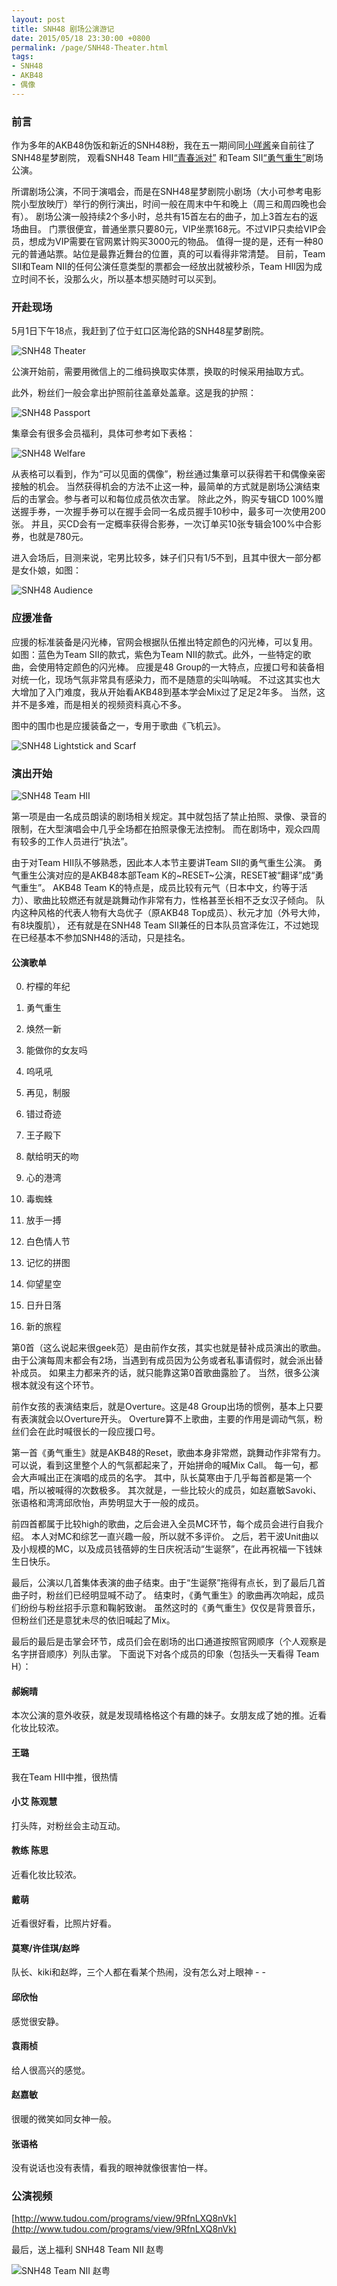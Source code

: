 ```yaml
---
layout: post
title: SNH48 剧场公演游记
date: 2015/05/18 23:30:00 +0800
permalink: /page/SNH48-Theater.html
tags:
- SNH48
- AKB48
- 偶像
---
```


### 前言

作为多年的AKB48伪饭和新近的SNH48粉，我在五一期间同[小咩酱](http://yeyekooo.crispgm.com)亲自前往了SNH48星梦剧院，
观看SNH48 Team HII[“青春派对”](http://www.snh48.com/show_7.html)
和Team SII[“勇气重生”](http://www.snh48.com/show_8.html)剧场公演。

所谓剧场公演，不同于演唱会，而是在SNH48星梦剧院小剧场（大小可参考电影院小型放映厅）举行的例行演出，时间一般在周末中午和晚上（周三和周四晚也会有）。
剧场公演一般持续2个多小时，总共有15首左右的曲子，加上3首左右的返场曲目。
门票很便宜，普通坐票只要80元，VIP坐票168元。不过VIP只卖给VIP会员，想成为VIP需要在官网累计购买3000元的物品。
值得一提的是，还有一种80元的普通站票。站位是最靠近舞台的位置，真的可以看得非常清楚。
目前，Team SII和Team NII的任何公演任意类型的票都会一经放出就被秒杀，Team HII因为成立时间不长，没那么火，所以基本想买随时可以买到。

### 开赴现场

5月1日下午18点，我赶到了位于虹口区海伦路的SNH48星梦剧院。

![SNH48 Theater](http://crispgm.com/image/snh48-theater.jpg)

公演开始前，需要用微信上的二维码换取实体票，换取的时候采用抽取方式。

此外，粉丝们一般会拿出护照前往盖章处盖章。这是我的护照：

![SNH48 Passport](http://crispgm.com/image/snh48-passport.jpg)

集章会有很多会员福利，具体可参考如下表格：

![SNH48 Welfare](http://crispgm.com/image/snh48-welfare.jpg)

从表格可以看到，作为“可以见面的偶像”，粉丝通过集章可以获得若干和偶像亲密接触的机会。
当然获得机会的方法不止这一种，最简单的方式就是剧场公演结束后的击掌会。参与者可以和每位成员依次击掌。
除此之外，购买专辑CD 100%赠送握手券，一次握手券可以在握手会同一名成员握手10秒中，最多可一次使用200张。
并且，买CD会有一定概率获得合影券，一次订单买10张专辑会100%中合影券，也就是780元。

进入会场后，目测来说，宅男比较多，妹子们只有1/5不到，且其中很大一部分都是女仆娘，如图：

![SNH48 Audience](http://crispgm.com/image/snh48-audience.jpg)

### 应援准备

应援的标准装备是闪光棒，官网会根据队伍推出特定颜色的闪光棒，可以复用。
如图：蓝色为Team SII的款式，紫色为Team NII的款式。此外，一些特定的歌曲，会使用特定颜色的闪光棒。
应援是48 Group的一大特点，应援口号和装备相对统一化，现场气氛非常具有感染力，而不是随意的尖叫呐喊。
不过这其实也大大增加了入门难度，我从开始看AKB48到基本学会Mix过了足足2年多。
当然，这并不是多难，而是相关的视频资料真心不多。

图中的围巾也是应援装备之一，专用于歌曲《飞机云》。

![SNH48 Lightstick and Scarf](http://crispgm.com/image/snh48-lightstick.jpg)


### 演出开始

![SNH48 Team HII](http://crispgm.com/image/snh48-team-HII.jpg)

第一项是由一名成员朗读的剧场相关规定。其中就包括了禁止拍照、录像、录音的限制，在大型演唱会中几乎全场都在拍照录像无法控制。
而在剧场中，观众四周有较多的工作人员进行“执法”。

由于对Team HII队不够熟悉，因此本人本节主要讲Team SII的勇气重生公演。
勇气重生公演对应的是AKB48本部Team K的~RESET~公演，RESET被“翻译”成“勇气重生”。
AKB48 Team K的特点是，成员比较有元气（日本中文，约等于活力）、歌曲比较燃还有就是跳舞动作非常有力，性格甚至长相不乏女汉子倾向。
队内这种风格的代表人物有大岛优子（原AKB48 Top成员）、秋元才加（外号大帅，有8块腹肌），
还有就是在SNH48 Team SII兼任的日本队员宫泽佐江，不过她现在已经基本不参加SNH48的活动，只是挂名。

#### 公演歌单

0. 柠檬的年纪

1. 勇气重生
2. 焕然一新
3. 能做你的女友吗
4. 呜吼吼
5. 再见，制服
6. 错过奇迹
7. 王子殿下
8. 献给明天的吻
9. 心的港湾
10. 毒蜘蛛
11. 放手一搏
12. 白色情人节
13. 记忆的拼图
14. 仰望星空
15. 日升日落
16. 新的旅程

第0首（这么说起来很geek范）是由前作女孩，其实也就是替补成员演出的歌曲。
由于公演每周末都会有2场，当遇到有成员因为公务或者私事请假时，就会派出替补成员。
如果主力都来齐的话，就只能靠这第0首歌曲露脸了。
当然，很多公演根本就没有这个环节。

前作女孩的表演结束后，就是Overture。这是48 Group出场的惯例，基本上只要有表演就会以Overture开头。
Overture算不上歌曲，主要的作用是调动气氛，粉丝们会在此时喊很长的一段应援口号。

第一首《勇气重生》就是AKB48的Reset，歌曲本身非常燃，跳舞动作非常有力。
可以说，看到这里整个人的气氛都起来了，开始拼命的喊Mix Call。
每一句，都会大声喊出正在演唱的成员的名字。
其中，队长莫寒由于几乎每首都是第一个唱，所以被喊得的次数极多。
其次就是，一些比较火的成员，如赵嘉敏Savoki、张语格和湾湾邱欣怡，声势明显大于一般的成员。

前四首都属于比较high的歌曲，之后会进入全员MC环节，每个成员会进行自我介绍。
本人对MC和综艺一直兴趣一般，所以就不多评价。
之后，若干波Unit曲以及小规模的MC，以及成员钱蓓婷的生日庆祝活动“生诞祭”，在此再祝福一下钱妹生日快乐。

最后，公演以几首集体表演的曲子结束。由于“生诞祭”拖得有点长，到了最后几首曲子时，粉丝们已经明显喊不动了。
结束时，《勇气重生》的歌曲再次响起，成员们纷纷与粉丝招手示意和鞠躬致谢。
虽然这时的《勇气重生》仅仅是背景音乐，但粉丝们还是意犹未尽的依旧喊起了Mix。

最后的最后是击掌会环节，成员们会在剧场的出口通道按照官网顺序（个人观察是名字拼音顺序）列队击掌。
下面说下对各个成员的印象（包括头一天看得 Team H）：

#### 郝婉晴

本次公演的意外收获，就是发现晴格格这个有趣的妹子。女朋友成了她的推。近看化妆比较浓。

#### 王璐

我在Team HII中推，很热情

#### 小艾 陈观慧

打头阵，对粉丝会主动互动。

#### 教练 陈思

近看化妆比较浓。

#### 戴萌

近看很好看，比照片好看。

#### 莫寒/许佳琪/赵晔

队长、kiki和赵晔，三个人都在看某个热闹，没有怎么对上眼神 - -

#### 邱欣怡

感觉很安静。

#### 袁雨桢

给人很高兴的感觉。

#### 赵嘉敏

很暖的微笑如同女神一般。

#### 张语格

没有说话也没有表情，看我的眼神就像很害怕一样。

### 公演视频

[http://www.tudou.com/programs/view/9RfnLXQ8nVk](http://www.tudou.com/programs/view/9RfnLXQ8nVk)

最后，送上福利 SNH48 Team NII 赵粤

![SNH48 Team NII 赵粤](http://crispgm.com/image/snh48-zhaoyue.jpg)
